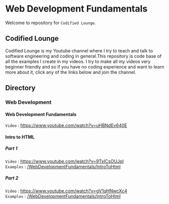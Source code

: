 # Web Development Fundamentals

Welcome to repository for `Codified Lounge`. 

## Codified Lounge
Codified Lounge is my Youtube channel where I try to teach and talk to software engineering and coding in general.This repository is code base of all the examples I create in my videos.  I try to make all my videos very beginner friendly and so if you have no coding experience and want to learn more about it, click any of the links below and join the channel. 

## Directory

### Web Development

#### Web Development Fundamentals
`Video` : https://www.youtube.com/watch?v=uHBNdEv640E

#### Intro to HTML

##### Part 1
`Video` : https://www.youtube.com/watch?v=9TxICsOUJpI <br/>
`Examples` : [/WebDevelopmentFundamentals/IntroToHtml](https://github.com/gaurangdave/CodifiedLounge/tree/main/WebDevelopmentFundamentals/IntroToHtml)


##### Part 2
`Video` : https://www.youtube.com/watch?v=gV1qHNwcXc4 <br/>
`Examples` : [/WebDevelopmentFundamentals/IntroToHtml](https://github.com/gaurangdave/CodifiedLounge/tree/main/WebDevelopmentFundamentals/IntroToHtml)
